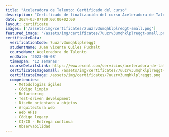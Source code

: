 ```yaml
---
title: "Aceleradora de Talento: Certificado del curso"
description: "Certificado de finalización del curso Aceleradora de Talento para Juan Vicente Quiles Puchalt."
date: 2024-03-07T00:00:00+02:00
layout: certificate
images: ['/assets/img/certificates/7uuzrv3umqhklplreqgt-small.png']
featured_image: '/assets/img/certificates/7uuzrv3umqhklplreqgt-small.png'
certificateData:
  verificationCode: 7uuzrv3umqhklplreqgt 
  studentName: Juan Vicente Quiles Puchalt
  courseName: Aceleradora de Talento
  endDate: '2023-06-08'
  timespan: '12 semanas'
  courseDetailsLink: https://www.exeal.com/servicios/aceleradora-de-talento/
  certificateImageSmall: /assets/img/certificates/7uuzrv3umqhklplreqgt-small.png
  certificateImage: /assets/img/certificates/7uuzrv3umqhklplreqgt.png
  competencies:
    - Metodologías ágiles
    - Código limpio
    - Refactoring
    - Test-driven development
    - Diseño orientado a objetos
    - Arquitectura web
    - Web APIs
    - Código legacy
    - CI/CD - Entrega continua
    - Observabilidad
---
```

